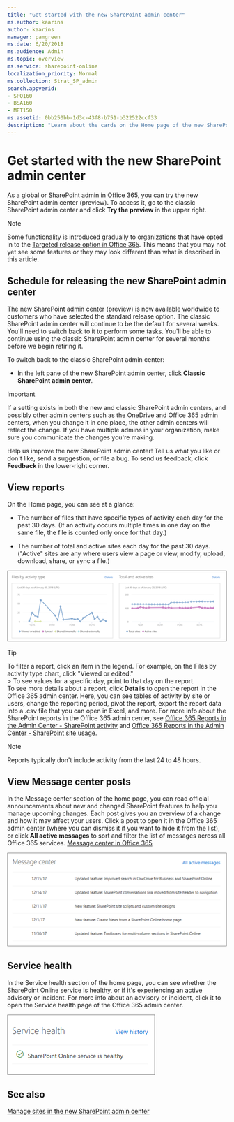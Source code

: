 ```yaml
---
title: "Get started with the new SharePoint admin center"
ms.author: kaarins
author: kaarins
manager: pamgreen
ms.date: 6/20/2018
ms.audience: Admin
ms.topic: overview
ms.service: sharepoint-online
localization_priority: Normal
ms.collection: Strat_SP_admin
search.appverid:
- SPO160
- BSA160
- MET150
ms.assetid: 0bb250bb-1d3c-43f8-b751-b322522ccf33
description: "Learn about the cards on the Home page of the new SharePoint admin center (preview)"
---
```


# Get started with the new SharePoint admin center

As a global or SharePoint admin in Office 365, you can try the new SharePoint admin center (preview). To access it, go to the classic SharePoint admin center and click **Try the preview** in the upper right. 
  
> [!NOTE]
> Some functionality is introduced gradually to organizations that have opted in to the [Targeted release option in Office 365](https://support.office.com/article/3b3adfa4-1777-4ff0-b606-fb8732101f47). This means that you may not yet see some features or they may look different than what is described in this article. 
  
## Schedule for releasing the new SharePoint admin center

The new SharePoint admin center (preview) is now available worldwide to customers who have selected the standard release option. The classic SharePoint admin center will continue to be the default for several weeks. You'll need to switch back to it to perform some tasks. You'll be able to continue using the classic SharePoint admin center for several months before we begin retiring it.
  
To switch back to the classic SharePoint admin center:
  
- In the left pane of the new SharePoint admin center, click **Classic SharePoint admin center**.
    
> [!IMPORTANT]
> If a setting exists in both the new and classic SharePoint admin centers, and possibly other admin centers such as the OneDrive and Office 365 admin centers, when you change it in one place, the other admin centers will reflect the change. If you have multiple admins in your organization, make sure you communicate the changes you're making. 
  
Help us improve the new SharePoint admin center! Tell us what you like or don't like, send a suggestion, or file a bug. To send us feedback, click **Feedback** in the lower-right corner. 
  
## View reports

On the Home page, you can see at a glance:
  
- The number of files that have specific types of activity each day for the past 30 days. (If an activity occurs multiple times in one day on the same file, the file is counted only once for that day.)
    
- The number of total and active sites each day for the past 30 days. ("Active" sites are any where users view a page or view, modify, upload, download, share, or sync a file.)
    
![The reports on the Home page](media/72b36579-70e8-4731-9e28-4f64cf577826.PNG)
  
> [!TIP]
>  To filter a report, click an item in the legend. For example, on the Files by activity type chart, click "Viewed or edited." <br>>  To see values for a specific day, point to that day on the report. </br>  To see more details about a report, click **Details** to open the report in the Office 365 admin center. Here, you can see tables of activity by site or users, change the reporting period, pivot the report, export the report data into a .csv file that you can open in Excel, and more. For more info about the SharePoint reports in the Office 365 admin center, see [Office 365 Reports in the Admin Center - SharePoint activity](https://support.office.com/article/a91c958f-1279-499d-9959-12f0de08dc8f) and [Office 365 Reports in the Admin Center - SharePoint site usage](https://support.office.com/article/4ecfb843-e5d5-464d-8bf6-7ed512a9b213). 
  
> [!NOTE]
> Reports typically don't include activity from the last 24 to 48 hours. 
  
## View Message center posts

In the Message center section of the home page, you can read official announcements about new and changed SharePoint features to help you manage upcoming changes. Each post gives you an overview of a change and how it may affect your users. Click a post to open it in the Office 365 admin center (where you can dismiss it if you want to hide it from the list), or click **All active messages** to sort and filter the list of messages across all Office 365 services. [Message center in Office 365](https://support.office.com/article/38fb3333-bfcc-4340-a37b-deda509c2093)
  
![The Message Center card on the Home page](media/804aeffa-f842-4951-a42e-86d7151b28fa.PNG)
  
## Service health

In the Service health section of the home page, you can see whether the SharePoint Online service is healthy, or if it's experiencing an active advisory or incident. For more info about an advisory or incident, click it to open the Service health page of the Office 365 admin center.
  
![The Service health card on the Home page](media/0336aab6-aecb-494c-9cd2-f279f452cc79.PNG)
  
## See also

[Manage sites in the new SharePoint admin center](manage-sites-in-new-admin-center.md)

